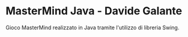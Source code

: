 # MasterMind Java - Davide Galante

Gioco MasterMind realizzato in Java tramite l'utilizzo di libreria Swing.
